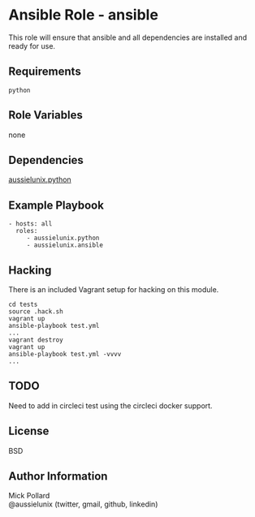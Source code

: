 # Ansible Role - ansible

This role will ensure that ansible and all dependencies are installed and ready for use.  

## Requirements

`python`

## Role Variables

none

## Dependencies

[aussielunix.python](https://galaxy.ansible.com/list#/roles/4845)

## Example Playbook

```
- hosts: all
  roles:
     - aussielunix.python
     - aussielunix.ansible
```

## Hacking

There is an included Vagrant setup for hacking on this module.  

```
cd tests
source .hack.sh
vagrant up
ansible-playbook test.yml
...
vagrant destroy
vagrant up
ansible-playbook test.yml -vvvv
...
```
## TODO

Need to add in circleci test using the circleci docker support.

## License

BSD

## Author Information

Mick Pollard  
@aussielunix (twitter, gmail, github, linkedin)
